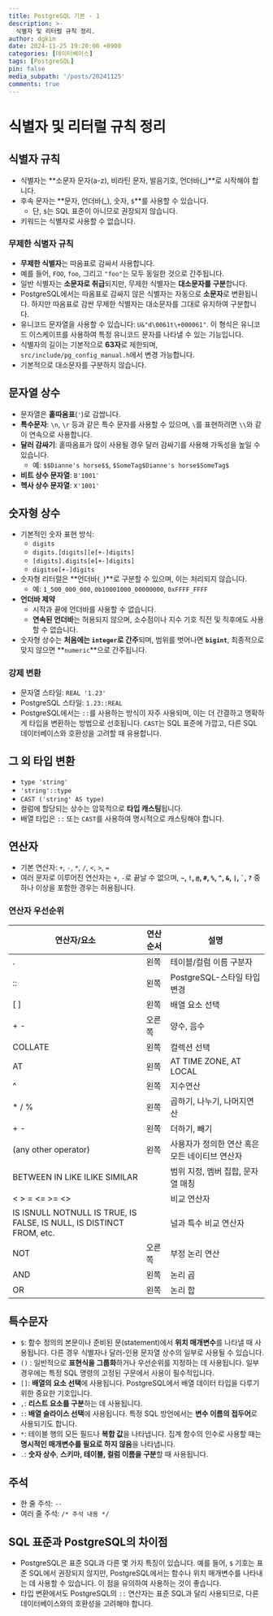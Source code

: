 ```yaml
---
title: PostgreSQL 기본 - 1
description: >-
  식별자 및 리터럴 규칙 정리.
author: dgkim
date: 2024-11-25 19:20:00 +0900
categories: [데이터베이스]
tags: [PostgreSQL]
pin: false
media_subpath: '/posts/20241125'
comments: true
---
```

# 식별자 및 리터럴 규칙 정리

## 식별자 규칙
- 식별자는 **소문자 문자(a-z), 비라틴 문자, 발음기호, 언더바(_)**로 시작해야 합니다.
- 후속 문자는 **문자, 언더바(_), 숫자, `$`**를 사용할 수 있습니다.
  - 단, `$`는 SQL 표준이 아니므로 권장되지 않습니다.
- 키워드는 식별자로 사용할 수 없습니다.

### 무제한 식별자 규칙
- **무제한 식별자**는 따옴표로 감싸서 사용합니다.
- 예를 들어, `FOO`, `foo`, 그리고 `"foo"`는 모두 동일한 것으로 간주됩니다.
- 일반 식별자는 **소문자로 취급**되지만, 무제한 식별자는 **대소문자를 구분**합니다.
- PostgreSQL에서는 따옴표로 감싸지 않은 식별자는 자동으로 **소문자**로 변환됩니다. 하지만 따옴표로 감싼 무제한 식별자는 대소문자를 그대로 유지하여 구분합니다.
- 유니코드 문자열을 사용할 수 있습니다: `U&"d\0061t\+000061"`. 이 형식은 유니코드 이스케이프를 사용하여 특정 유니코드 문자를 나타낼 수 있는 기능입니다.
- 식별자의 길이는 기본적으로 **63자**로 제한되며, `src/include/pg_config_manual.h`에서 변경 가능합니다.
- 기본적으로 대소문자를 구분하지 않습니다.

## 문자열 상수
- 문자열은 **홑따옴표**(`'`)로 감쌉니다.
- **특수문자**: `\n`, `\r` 등과 같은 특수 문자를 사용할 수 있으며, `\`를 표현하려면 `\\`와 같이 연속으로 사용합니다.
- **달러 감싸기**: 홑따옴표가 많이 사용될 경우 달러 감싸기를 사용해 가독성을 높일 수 있습니다.
  - 예: `$$Dianne's horse$$`, `$SomeTag$Dianne's horse$SomeTag$`
- **비트 상수 문자열**: `B'1001'`
- **헥사 상수 문자열**: `X'1001'`

## 숫자형 상수
- 기본적인 숫자 표현 방식:
  - `digits`
  - `digits.[digits][e[+-]digits]`
  - `[digits].digits[e[+-]digits]`
  - `digitse[+-]digits`
- 숫자형 리터럴은 **언더바(`_`)**로 구분할 수 있으며, 이는 처리되지 않습니다.
  - 예: `1_500_000_000`, `0b10001000_00000000`, `0xFFFF_FFFF`
- **언더바 제약**
  - 시작과 끝에 언더바를 사용할 수 없습니다.
  - **연속된 언더바**는 허용되지 않으며, 소수점이나 지수 기호 직전 및 직후에도 사용할 수 없습니다.
- 숫자형 상수는 **처음에는 `integer`로 간주**되며, 범위를 벗어나면 **`bigint`**, 최종적으로 맞지 않으면 **`numeric`**으로 간주됩니다.

### 강제 변환
- 문자열 스타일: `REAL '1.23'`
- PostgreSQL 스타일: `1.23::REAL`
- PostgreSQL에서는 `::`를 사용하는 방식이 자주 사용되며, 이는 더 간결하고 명확하게 타입을 변환하는 방법으로 선호됩니다. `CAST`는 SQL 표준에 가깝고, 다른 SQL 데이터베이스와 호환성을 고려할 때 유용합니다.

## 그 외 타입 변환
- `type 'string'`
- `'string'::type`
- `CAST ('string' AS type)`
- 컬럼에 할당되는 상수는 암묵적으로 **타입 캐스팅**됩니다.
- 배열 타입은 `::` 또는 `CAST`를 사용하여 명시적으로 캐스팅해야 합니다.

## 연산자
- 기본 연산자: `+`, `-`, `*`, `/`, `<`, `>`, `=`
- 여러 문자로 이루어진 연산자는 `+`, `-`로 끝날 수 없으며, **`~`, `!`, `@`, `#`, `%`, `^`, `&`, `|`, `` ` ``, `?`** 중 하나 이상을 포함한 경우는 허용됩니다.

### 연산자 우선순위
| 연산자/요소            | 연산 순서      | 설명                                                                                         |
|-----------------------|---------------|----------------------------------------------------------------------------------------------|
| .                     | 왼쪽          | 테이블/컬럼 이름 구분자                                                                        |
| ::                    | 왼쪽          | PostgreSQL-스타일 타입 변경                                                                    |
| [ ]                   | 왼쪽          | 배열 요소 선택                                                                                |
| + -                   | 오른쪽         | 양수, 음수                                                                                    |
| COLLATE               | 왼쪽          | 컬렉션 선택                                                                                   |
| AT                    | 왼쪽          | AT TIME ZONE, AT LOCAL                                                                       |
| ^                     | 왼쪽          | 지수연산                                                                                      |
| * / %                 | 왼쪽          | 곱하기, 나누기, 나머지연산                                                                     |
| + -                   | 왼쪽          | 더하기, 빼기                                                                                  |
| (any other operator)  | 왼쪽          | 사용자가 정의한 연산 혹은 모든 네이티브 연산자                                                 |
| BETWEEN IN LIKE ILIKE SIMILAR |        | 범위 지정, 멤버 집합, 문자열 매칭                                                             |
| < > = <= >= <>        |               | 비교 연산자                                                                                   |
| IS ISNULL NOTNULL IS TRUE, IS FALSE, IS NULL, IS DISTINCT FROM, etc. | | 널과 특수 비교 연산자                                      |
| NOT                   | 오른쪽         | 부정 논리 연산                                                                               |
| AND                   | 왼쪽          | 논리 곱                                                                                      |
| OR                    | 왼쪽          | 논리 합                                                                                      |

## 특수문자
- `$`: 함수 정의의 본문이나 준비된 문(statement)에서 **위치 매개변수**를 나타낼 때 사용됩니다. 다른 경우 식별자나 달러-인용 문자열 상수의 일부로 사용될 수 있습니다.
- `()` : 일반적으로 **표현식을 그룹화**하거나 우선순위를 지정하는 데 사용됩니다. 일부 경우에는 특정 SQL 명령의 고정된 구문에서 사용이 필수적입니다.
- `[]`: **배열의 요소 선택**에 사용됩니다. PostgreSQL에서 배열 데이터 타입을 다루기 위한 중요한 기호입니다.
- `,`: **리스트 요소를 구분**하는 데 사용됩니다.
- `:`: **배열 슬라이스 선택**에 사용됩니다. 특정 SQL 방언에서는 **변수 이름의 접두어**로 사용되기도 합니다.
- `*`: 테이블 행의 모든 필드나 **복합 값**을 나타냅니다. 집계 함수의 인수로 사용할 때는 **명시적인 매개변수를 필요로 하지 않음**을 나타냅니다.
- `.`: **숫자 상수**, **스키마, 테이블, 컬럼 이름을 구분**할 때 사용됩니다.

## 주석
- 한 줄 주석: `--`
- 여러 줄 주석: `/* 주석 내용 */`

## SQL 표준과 PostgreSQL의 차이점
- PostgreSQL은 표준 SQL과 다른 몇 가지 특징이 있습니다. 예를 들어, `$` 기호는 표준 SQL에서 권장되지 않지만, PostgreSQL에서는 함수나 위치 매개변수를 나타내는 데 사용할 수 있습니다. 이 점을 유의하여 사용하는 것이 좋습니다.
- 타입 변환에서도 PostgreSQL의 `::` 연산자는 표준 SQL과 달리 사용되므로, 다른 데이터베이스와의 호환성을 고려해야 합니다.

